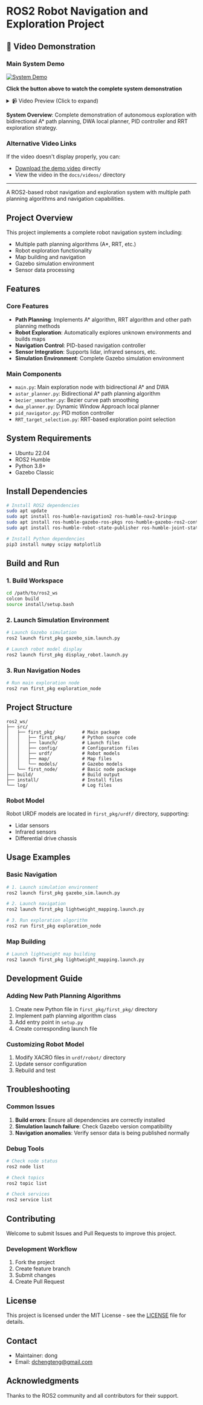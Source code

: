 # ROS2 Robot Navigation and Exploration Project

## 🎥 Video Demonstration

### Main System Demo

[![System Demo](https://img.shields.io/badge/🎥_Watch_Demo-Video-blue?style=for-the-badge)](docs/videos/main_demo.mp4)

**Click the button above to watch the complete system demonstration**

<details>
<summary>📹 Video Preview (Click to expand)</summary>

<video width="800" height="600" controls>
  <source src="docs/videos/main_demo.mp4" type="video/mp4">
  Your browser does not support the video tag.
</video>

</details>

**System Overview**: Complete demonstration of autonomous exploration with bidirectional A* path planning, DWA local planner, PID controller and RRT exploration strategy.

### Alternative Video Links

If the video doesn't display properly, you can:
- [Download the demo video](docs/videos/main_demo.mp4) directly
- View the video in the `docs/videos/` directory

---

A ROS2-based robot navigation and exploration system with multiple path planning algorithms and navigation capabilities.

## Project Overview

This project implements a complete robot navigation system including:
- Multiple path planning algorithms (A*, RRT, etc.)
- Robot exploration functionality
- Map building and navigation
- Gazebo simulation environment
- Sensor data processing

## Features

### Core Features
- **Path Planning**: Implements A* algorithm, RRT algorithm and other path planning methods
- **Robot Exploration**: Automatically explores unknown environments and builds maps
- **Navigation Control**: PID-based navigation controller
- **Sensor Integration**: Supports lidar, infrared sensors, etc.
- **Simulation Environment**: Complete Gazebo simulation environment

### Main Components
- `main.py`: Main exploration node with bidirectional A* and DWA
- `astar_planner.py`: Bidirectional A* path planning algorithm
- `bezier_smoother.py`: Bezier curve path smoothing
- `dwa_planner.py`: Dynamic Window Approach local planner
- `pid_navigator.py`: PID motion controller
- `RRT_target_selection.py`: RRT-based exploration point selection

## System Requirements

- Ubuntu 22.04
- ROS2 Humble
- Python 3.8+
- Gazebo Classic

## Install Dependencies

```bash
# Install ROS2 dependencies
sudo apt update
sudo apt install ros-humble-navigation2 ros-humble-nav2-bringup
sudo apt install ros-humble-gazebo-ros-pkgs ros-humble-gazebo-ros2-control
sudo apt install ros-humble-robot-state-publisher ros-humble-joint-state-publisher

# Install Python dependencies
pip3 install numpy scipy matplotlib
```

## Build and Run

### 1. Build Workspace
```bash
cd /path/to/ros2_ws
colcon build
source install/setup.bash
```

### 2. Launch Simulation Environment
```bash
# Launch Gazebo simulation
ros2 launch first_pkg gazebo_sim.launch.py

# Launch robot model display
ros2 launch first_pkg display_robot.launch.py
```

### 3. Run Navigation Nodes
```bash
# Run main exploration node
ros2 run first_pkg exploration_node
```

## Project Structure

```
ros2_ws/
├── src/
│   ├── first_pkg/          # Main package
│   │   ├── first_pkg/      # Python source code
│   │   ├── launch/         # Launch files
│   │   ├── config/         # Configuration files
│   │   ├── urdf/           # Robot models
│   │   ├── map/            # Map files
│   │   └── models/         # Gazebo models
│   └── first_node/         # Basic node package
├── build/                  # Build output
├── install/                # Install files
└── log/                    # Log files
```

### Robot Model
Robot URDF models are located in `first_pkg/urdf/` directory, supporting:
- Lidar sensors
- Infrared sensors
- Differential drive chassis

## Usage Examples

### Basic Navigation
```bash
# 1. Launch simulation environment
ros2 launch first_pkg gazebo_sim.launch.py

# 2. Launch navigation
ros2 launch first_pkg lightweight_mapping.launch.py

# 3. Run exploration algorithm
ros2 run first_pkg exploration_node
```

### Map Building
```bash
# Launch lightweight map building
ros2 launch first_pkg lightweight_mapping.launch.py
```

## Development Guide

### Adding New Path Planning Algorithms
1. Create new Python file in `first_pkg/first_pkg/` directory
2. Implement path planning algorithm class
3. Add entry point in `setup.py`
4. Create corresponding launch file

### Customizing Robot Model
1. Modify XACRO files in `urdf/robot/` directory
2. Update sensor configuration
3. Rebuild and test

## Troubleshooting

### Common Issues
1. **Build errors**: Ensure all dependencies are correctly installed
2. **Simulation launch failure**: Check Gazebo version compatibility
3. **Navigation anomalies**: Verify sensor data is being published normally

### Debug Tools
```bash
# Check node status
ros2 node list

# Check topics
ros2 topic list

# Check services
ros2 service list
```

## Contributing

Welcome to submit Issues and Pull Requests to improve this project.

### Development Workflow
1. Fork the project
2. Create feature branch
3. Submit changes
4. Create Pull Request

## License

This project is licensed under the MIT License - see the [LICENSE](LICENSE) file for details.

## Contact

- Maintainer: dong
- Email: dchengteng@gmail.com

## Acknowledgments

Thanks to the ROS2 community and all contributors for their support.
